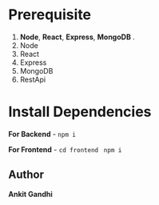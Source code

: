 # Prerequisite

1.  **Node**, **React**, **Express**, **MongoDB** .
2.  Node
3.  React
4.  Express
5.  MongoDB
6.  RestApi

# Install Dependencies

**For Backend** - `npm i`

**For Frontend** - `cd frontend` ` npm i`

## Author

**Ankit Gandhi**
